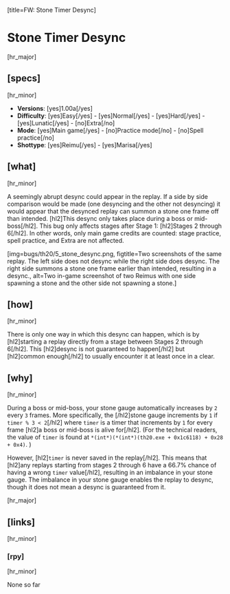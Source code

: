 [title=FW: Stone Timer Desync]
# Stone Timer Desync
[hr_major]

## [specs]  
[hr_minor]

* **Versions**: [yes]1.00a[/yes]
* **Difficulty**: [yes]Easy[/yes] - [yes]Normal[/yes] - [yes]Hard[/yes] - [yes]Lunatic[/yes] - [no]Extra[/no]
* **Mode**: [yes]Main game[/yes] - [no]Practice mode[/no] - [no]Spell practice[/no]  
* **Shottype**: [yes]Reimu[/yes] - [yes]Marisa[/yes]

## [what]
[hr_minor]

A seemingly abrupt desync could appear in the replay. If a side by side comparison would be made (one desyncing and the other not desyncing) it would appear that the desynced replay can summon a stone one frame off than intended. [hl2]This desync only takes place during a boss or mid-boss[/hl2]. This bug only affects stages after Stage 1: [hl2]Stages 2 through 6[/hl2]. In other words, only main game credits are counted: stage practice, spell practice, and Extra are not affected. 

[img=bugs/th20/5_stone_desync.png, figtitle=Two screenshots of the same replay. The left side does not desync while the right side does desync. The right side summons a stone one frame earlier than intended, resulting in a desync., alt=Two in-game screenshot of two Reimus with one side spawning a stone and the other side not spawning a stone.]

## [how]
[hr_minor]

There is only one way in which this desync can happen, which is by [hl2]starting a replay directly from a stage between Stages 2 through 6[/hl2]. This [hl2]desync is not guaranteed to happen[/hl2] but [hl2]common enough[/hl2] to usually encounter it at least once in a clear.

## [why]
[hr_minor]

During a boss or mid-boss, your stone gauge automatically increases by ``2`` every ``3`` frames. More specifically, the [/hl2]stone gauge increments by ``1`` if ``timer % 3 < 2``[/hl2] where ``timer`` is a timer that increments by ``1`` for every frame [hl2]a boss or mid-boss is alive for[/hl2]. (For the technical readers, the value of ``timer`` is found at ``*(int*)(*(int*)(th20.exe + 0x1c6118) + 0x28 + 0x4)``.
)

However, [hl2]``timer`` is never saved in the replay[/hl2]. This means that [hl2]any replays starting from stages 2 through 6 have a 66.7% chance of having a wrong ``timer`` value[/hl2], resulting in an imbalance in your stone gauge. The imbalance in your stone gauge enables the replay to desync, though it does not mean a desync is guaranteed from it.

[hr_major]
## [links]
[hr_minor]
### [rpy]
[hr_minor]

None so far

<!-- 
### [vid]
[hr_minor]

None so far. -->